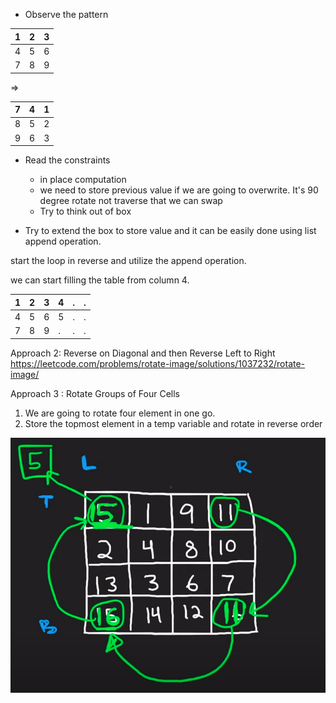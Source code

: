 * Observe the pattern

| 1 | 2 | 3 |
|:-:|---|---|
| 4 | 5 | 6 |
| 7 | 8 | 9 |

=>

| 7 | 4 | 1 |
|:-:|---|---|
| 8 | 5 | 2 |
| 9 | 6 | 3 |

* Read the constraints
  * in place computation
  * we need to store previous value if we are going to overwrite. It's 90 degree rotate not traverse that we can swap
  * Try to think out of box


* Try to extend the box to store value and it can be easily done using list append operation.

start the loop in reverse and utilize the append operation.

we can start filling the table from column 4.

| 1 | 2 | 3 | 4 | . | . |
|---|---|---|---|:-:|---|
| 4 | 5 | 6 | 5 | . | . |
| 7 | 8 | 9 | . | . | . |


Approach 2: Reverse on Diagonal and then Reverse Left to Right
https://leetcode.com/problems/rotate-image/solutions/1037232/rotate-image/

Approach 3 : Rotate Groups of Four Cells

1. We are going to rotate four element in one go.
2. Store the topmost element in a temp variable and rotate in reverse order
<img src="./rotation_pattern.png">